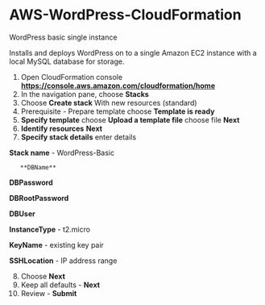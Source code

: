 # AWS-WordPress-CloudFormation

WordPress basic single instance

Installs and deploys WordPress on to a single Amazon EC2 instance with a local MySQL database for storage.

1. Open CloudFormation console **https://console.aws.amazon.com/cloudformation/home**
2. In the navigation pane, choose **Stacks**
3. Choose **Create stack** With new resources (standard)
4. Prerequisite - Prepare template choose **Template is ready**
5. **Specify template** choose **Upload a template file** choose file **Next**
6. **Identify resources** **Next**
7. **Specify stack details** enter details

**Stack name** - WordPress-Basic
  
       **DBName**

  **DBPassword** 

  **DBRootPassword**

  **DBUser**
  
  **InstanceType** - t2.micro

  **KeyName** - existing key pair
  
  **SSHLocation** - IP address range

8. Choose **Next**
9. Keep all defaults - **Next**
10. Review - **Submit**


